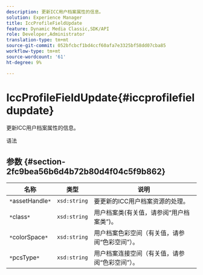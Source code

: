 ```yaml
---
description: 更新ICC用户档案属性的信息。
solution: Experience Manager
title: IccProfileFieldUpdate
feature: Dynamic Media Classic,SDK/API
role: Developer,Administrator
translation-type: tm+mt
source-git-commit: 052bfcbcf1bd4ccf60afa7e3325bf58dd07cba85
workflow-type: tm+mt
source-wordcount: '61'
ht-degree: 9%

---
```



# IccProfileFieldUpdate{#iccprofilefieldupdate}

更新ICC用户档案属性的信息。

语法

## 参数 {#section-2fc9bea56b6d4b72b80d4f04c5f9b862}

| 名称 | 类型 | 说明 |
|---|---|---|
| `*`assetHandle`*` | `xsd:string` | 要更新的ICC用户档案资源的处理。 |
| `*`class`*` | `xsd:string` | 用户档案类(有关值，请参阅“用户档案类”)。 |
| `*`colorSpace`*` | `xsd:string` | 用户档案色彩空间（有关值，请参阅“色彩空间”）。 |
| `*`pcsType`*` | `xsd:string` | 用户档案连接空间（有关值，请参阅“色彩空间”）。 |


